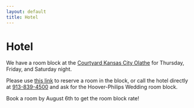 ```yaml
---
layout: default
title: Hotel
---
```

# Hotel

We have a room block at the [Courtyard Kansas City Olathe](https://goo.gl/maps/4kjKNWEv5jw1x8Pa8) for Thursday, Friday, and Saturday night.

Please use [this link](https://www.marriott.com/events/start.mi?id=1685121756722&key=GRP) to reserve a room in the block, or call the hotel directly at [913-839-4500](tel:+9138394500) and ask for the Hoover-Philips Wedding room block.

Book a room by August 6th to get the room block rate!
